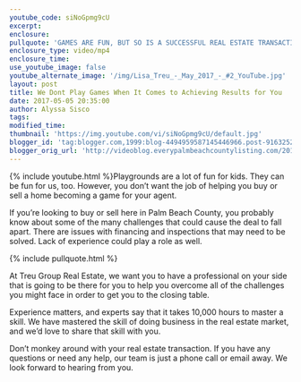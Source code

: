 ```yaml
---
youtube_code: siNoGpmg9cU
excerpt:
enclosure:
pullquote: 'GAMES ARE FUN, BUT SO IS A SUCCESSFUL REAL ESTATE TRANSACTION.'
enclosure_type: video/mp4
enclosure_time:
use_youtube_image: false
youtube_alternate_image: '/img/Lisa_Treu_-_May_2017_-_#2_YouTube.jpg'
layout: post
title: We Dont Play Games When It Comes to Achieving Results for You
date: 2017-05-05 20:35:00
author: Alyssa Sisco
tags:
modified_time:
thumbnail: 'https://img.youtube.com/vi/siNoGpmg9cU/default.jpg'
blogger_id: 'tag:blogger.com,1999:blog-4494959587145446966.post-9163252914076829977'
blogger_orig_url: 'http://videoblog.everypalmbeachcountylisting.com/2017/05/we-dont-play-games-when-it-comes-to.html'
---
```



{% include youtube.html %}Playgrounds are a lot of fun for kids. They can be fun for us, too. However, you don’t want the job of helping you buy or sell a home becoming a game for your agent.

If you’re looking to buy or sell here in Palm Beach County, you probably know about some of the many challenges that could cause the deal to fall apart. There are issues with financing and inspections that may need to be solved. Lack of experience could play a role as well.

{% include pullquote.html %}

At Treu Group Real Estate, we want you to have a professional on your side that is going to be there for you to help you overcome all of the challenges you might face in order to get you to the closing table.

Experience matters, and experts say that it takes 10,000 hours to master a skill. We have mastered the skill of doing business in the real estate market, and we’d love to share that skill with you.

Don’t monkey around with your real estate transaction. If you have any questions or need any help, our team is just a phone call or email away. We look forward to hearing from you.